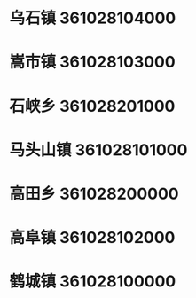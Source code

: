 # 乌石镇 361028104000
# 嵩市镇 361028103000
# 石峡乡 361028201000
# 马头山镇 361028101000
# 高田乡 361028200000
# 高阜镇 361028102000
# 鹤城镇 361028100000
